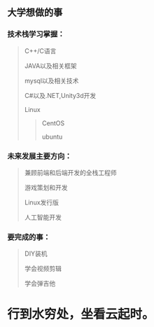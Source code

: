 ## 大学想做的事

### 技术栈学习掌握：

> C++/C语言
>
> JAVA以及相关框架
>
> mysql以及相关技术
>
> C#以及.NET,Unity3d开发
>
> Linux
>
> >CentOS
> >
> >ubuntu

### 未来发展主要方向：

> 兼顾前端和后端开发的全栈工程师
>
> 游戏策划和开发
>
> Linux发行版
>
> 人工智能开发

### 要完成的事：

>DIY装机
>
>学会视频剪辑
>
>学会弹吉他

# 行到水穷处，坐看云起时。





